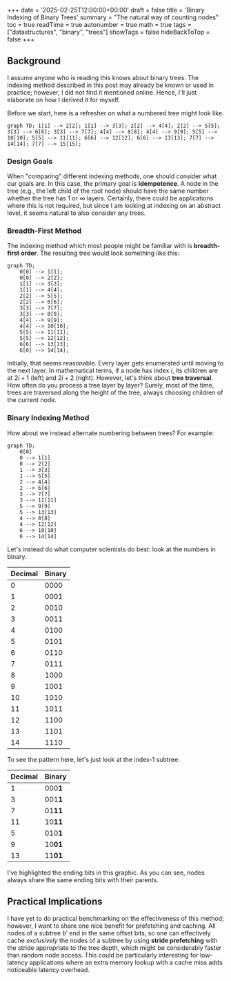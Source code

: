 +++
date = '2025-02-25T12:00:00+00:00'
draft = false
title = 'Binary Indexing of Binary Trees'
summary = "The natural way of counting nodes"
toc = true
readTime = true
autonumber = true
math = true
tags = ["datastructures", "binary", "trees"]
showTags = false
hideBackToTop = false
+++


## Background

I assume anyone who is reading this knows about binary trees. The indexing method described in this post may already be known or used in practice; however, I did not find it mentioned online. Hence, I'll just elaborate on how I derived it for myself.

Before we start, here is a refresher on what a numbered tree might look like.

```mermaid
graph TD; 1[1] --> 2[2]; 1[1] --> 3[3]; 2[2] --> 4[4]; 2[2] --> 5[5]; 3[3] --> 6[6]; 3[3] --> 7[7]; 4[4] --> 8[8]; 4[4] --> 9[9]; 5[5] --> 10[10]; 5[5] --> 11[11]; 6[6] --> 12[12]; 6[6] --> 13[13]; 7[7] --> 14[14]; 7[7] --> 15[15];
```

### Design Goals

When "comparing" different indexing methods, one should consider what our goals are. In this case, the primary goal is **idempotence**. A node in the tree (e.g., the left child of the root node) should have the same number whether the tree has 1 or $\infty$ layers. Certainly, there could be applications where this is not required, but since I am looking at indexing on an abstract level, it seems natural to also consider any trees.

### Breadth-First Method

The indexing method which most people might be familiar with is **breadth-first order**. The resulting tree would look something like this:

```mermaid
graph TD;
    0[0] --> 1[1];
    0[0] --> 2[2];
    1[1] --> 3[3];
    1[1] --> 4[4];
    2[2] --> 5[5];
    2[2] --> 6[6];
    3[3] --> 7[7];
    3[3] --> 8[8];
    4[4] --> 9[9];
    4[4] --> 10[10];
    5[5] --> 11[11];
    5[5] --> 12[12];
    6[6] --> 13[13];
    6[6] --> 14[14];
```

Initially, that seems reasonable. Every layer gets enumerated until moving to the next layer. In mathematical terms, if a node has index $i$, its children are at $2i+1$ (left) and $2i+2$ (right). However, let's think about **tree traversal**. How often do you process a tree layer by layer? Surely, most of the time, trees are traversed along the height of the tree, always choosing children of the current node.

### Binary Indexing Method

How about we instead alternate numbering between trees? For example:

```mermaid
graph TD;
    0[0]
    0 --> 1[1]
    0 --> 2[2]
    1 --> 3[3]
    1 --> 5[5]
    2 --> 4[4]
    2 --> 6[6]
    3 --> 7[7]
    3 --> 11[11]
    5 --> 9[9]
    5 --> 13[13]
    4 --> 8[8]
    4 --> 12[12]
    6 --> 10[10]
    6 --> 14[14]
```

Let's instead do what computer scientists do best: look at the numbers in binary.

| Decimal | Binary |
| ------- | ------ |
| 0       | 0000   |
| 1       | 0001   |
| 2       | 0010   |
| 3       | 0011   |
| 4       | 0100   |
| 5       | 0101   |
| 6       | 0110   |
| 7       | 0111   |
| 8       | 1000   |
| 9       | 1001   |
| 10      | 1010   |
| 11      | 1011   |
| 12      | 1100   |
| 13      | 1101   |
| 14      | 1110   |

To see the pattern here, let's just look at the index-$1$ subtree:

| Decimal | Binary   |
| ------- | -------- |
| 1       | 000**1** |
| 3       | 001**1** |
| 7       | 01**11** |
| 11      | 10**11** |
| 5       | 010**1** |
| 9       | 10**01** |
| 13      | 11**01** |

I've highlighted the ending bits in this graphic. As you can see, nodes always share the same ending bits with their parents.

## Practical Implications

I have yet to do practical benchmarking on the effectiveness of this method; however, I want to share one nice benefit for prefetching and caching. All nodes of a subtree $b'$ end in the same offset bits, so one can effectively cache _exclusively_ the nodes of a subtree by using **stride prefetching** with the stride appropriate to the tree depth, which might be considerably faster than random node access. This could be particularly interesting for low-latency applications where an extra memory lookup with a cache miss adds noticeable latency overhead.